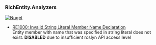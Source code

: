 ### RichEntity.Analyzers 
[![Nuget](https://img.shields.io/nuget/v/RichEntity.Analyzers?style=flat-square)](https://www.nuget.org/packages/RichEntity.Analyzers)

- [RE1000: Invalid String Literal Member Name Declaration](https://github.com/ronimizy/RichEntity/blob/master/Analyzers/docs/reference/RE1000_InvalidStringLiteralMemberNameDeclaration.md)\
  Entity member with name that was specified in string literal does not exist.
  **DISABLED** due to insufficient roslyn API access level
